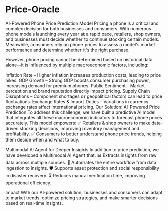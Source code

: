 # Price-Oracle

AI-Powered Phone Price Prediction Model
Pricing a phone is a critical and complex decision for both businesses and consumers. With numerous phone models launching every year at a rapid pace, retailers, shop owners, and businesses must decide whether to continue stocking certain models. Meanwhile, consumers rely on phone prices to assess a model's market performance and determine whether it's the right purchase.

However, phone pricing cannot be determined based on historical data alone—it is influenced by multiple macroeconomic factors, including:

Inflation Rate – Higher inflation increases production costs, leading to price hikes.
GDP Growth – Strong GDP boosts consumer purchasing power, increasing demand for premium phones.
Public Sentiment – Market perception and brand reputation directly impact pricing.
Supply Chain Disruptions – Component shortages or geopolitical factors can lead to price fluctuations.
Exchange Rates & Import Duties – Variations in currency exchange rates affect international pricing.
Our Solution: AI-Powered Price Prediction
To address this challenge, we have built a predictive AI model that integrates all these macroeconomic indicators to forecast phone prices accurately. This model empowers:
✅ Retailers & shop owners to make data-driven stocking decisions, improving inventory management and profitability.
✅ Consumers to better understand phone price trends, helping them decide when and what to buy.

Multimodal AI Agent for Deeper Insights
In addition to price prediction, we have developed a Multimodal AI Agent that:
📊 Extracts insights from raw data across multiple sources.
🔄 Automates the entire workflow from data ingestion to insights.
🛡 Supports asset protection and social responsibility in disaster recovery.
⏳ Reduces manual verification time, improving operational efficiency.

Impact
With our AI-powered solution, businesses and consumers can adapt to market trends, optimize pricing strategies, and make smarter decisions based on real-time insights.
